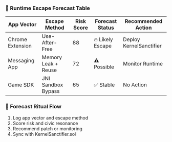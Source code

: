 ### 🔮 Runtime Escape Forecast Table
| App Vector       | Escape Method           | Risk Score | Forecast Status         | Recommended Action         |
|------------------|--------------------------|------------|--------------------------|----------------------------|
| Chrome Extension | Use-After-Free           | 88         | 🔥 Likely Escape         | Deploy KernelSanctifier  
| Messaging App    | Memory Leak + Reuse      | 72         | ⚠️ Possible              | Monitor Runtime  
| Game SDK         | JNI Sandbox Bypass       | 65         | ✅ Stable                | No Action  

### 🔄 Forecast Ritual Flow
1. Log app vector and escape method  
2. Score risk and civic resonance  
3. Recommend patch or monitoring  
4. Sync with KernelSanctifier.sol
